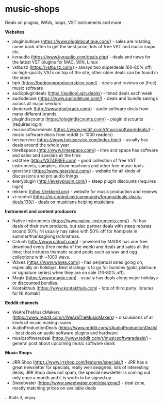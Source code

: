 # music-shops

Deals on plugins, WAVs, loops, VST instruments and more


**Websites**
* pluginbutique (https://www.pluginboutique.com/) - sales are rotating, come back often to get the best price; lots of free VST and music loops etc.
* kvraudio (https://www.kvraudio.com/deals.php) - deals and news for the latest VST plugins for MAC, WIN, Linux
* vstbuzz (https://vstbuzz.com/) - always two superdeals (60-80% off) on high-quality VSTs on top of the site, other older deals can be found in the store
* bpb (https://bedroomproducersblog.com/) - deals and reviews on (free) music software
* audioplugindeals (https://audioplugin.deals/) - timed deals each week
* audiodeluxe (https://www.audiodeluxe.com/) - deals and bundle savings across all major vendors
* dontcrack (http://www.dontcrack.com/) - audio software deals from many different brands
* plugindiscounts (https://plugindiscounts.com/) - plugin discounts (requires login)
* musicsoftwaredeals (https://www.reddit.com/r/musicsoftwaredeals/) - music software deals from reddit (> 1000 readers)
* bestservice (https://www.bestservice.com/index.html) - usually has deals around the whole year
* time&space (http://www.timespace.com/) - time and space has software and sales and specials all the time
* vst4free (http://VST4FREE.com) - good collection of free VST instruments, samplers, drum machines and other free music tools
* gearslutz (https://www.gearslutz.com/) - website for all kinds of discussions and pro audio things
* everyplugin (http://everyplugin.com/) - steep plugin discounts (requires login)
* rekkerd (https://rekkerd.org) - website for music production and reviews
* vi-control (https://vi-control.net/community/forums/deals-deals-deals.138/) - deals on musicians helping musicians


**Instrument and content producers**
* Native Instruments (https://www.native-instruments.com/) - NI has deals of their own products, but also partner deals with steep rebates around 50%; NI usually has sales with 50% off for Komplete in summer/thanksgivings/christmas.
* Catooh (http://www.catooh.com) - powered by MAGIX has one free download every (free media of the week) and deals and sales all the time; that includes thematic sound pools such as wav and ogg collections with ~1000 wavs.
* Waves (https://www.waves.com/) - has perpetual sales going on, especially on holidays. Best strategy is to go for bundles (gold, platinum or signature series) when they are on sale (70-80% off). 
* Magix (https://www.magix.com) - usually has deals along major holidays or discounted bundles.
* Kontakthub (https://www.kontakthub.com) - lots of third party libraries for NI Kontakt

**Reddit channels**
* WeAreTheMusicMakers (https://www.reddit.com/r/WeAreTheMusicMakers) - discussions of all kinds of music making issues
* AudioProductionDeals (https://www.reddit.com/r/AudioProductionDeals) - best deals on audio software plugins and hardware
* musicsoftwaredeal (https://www.reddit.com/r/musicsoftwaredeals/) - general post about upcoming music software deals

**Music Shops**
* JRR Shop (https://www.jrrshop.com/features/specials/) - JRR has  a great newsletter for specials, really well designed, lots of interesting deals; JRR Shop does not spam, the special newsletter is coming out only once a month and it is worth to be signed up
* Sweetwater (https://www.sweetwater.com/dealzone/) - deal zone, mostly matching prices on available deals

.. thats it, enjoy.
